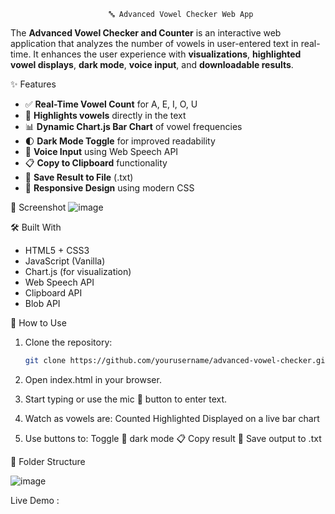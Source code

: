                           🔤 Advanced Vowel Checker Web App

The **Advanced Vowel Checker and Counter** is an interactive web application that analyzes the number of vowels in user-entered text in real-time. 
It enhances the user experience with **visualizations**, **highlighted vowel displays**, **dark mode**, **voice input**, and **downloadable results**.

✨ Features

- ✅ **Real-Time Vowel Count** for A, E, I, O, U
- 🔎 **Highlights vowels** directly in the text
- 📊 **Dynamic Chart.js Bar Chart** of vowel frequencies
- 🌓 **Dark Mode Toggle** for improved readability
- 🎤 **Voice Input** using Web Speech API
- 📋 **Copy to Clipboard** functionality
- 💾 **Save Result to File** (.txt)
- 📱 **Responsive Design** using modern CSS



📸 Screenshot
![image](https://github.com/user-attachments/assets/2573ccfe-99ee-4e14-a902-922d10b7dc70)


🛠️ Built With

- HTML5 + CSS3
- JavaScript (Vanilla)
- Chart.js (for visualization)
- Web Speech API
- Clipboard API
- Blob API


🚀 How to Use

1. Clone the repository:
   ```bash
   git clone https://github.com/yourusername/advanced-vowel-checker.git

2. Open index.html in your browser.

3. Start typing or use the mic 🎤 button to enter text.

4. Watch as vowels are:
      Counted
      Highlighted
      Displayed on a live bar chart

5. Use buttons to:
       Toggle 🌙 dark mode
       📋 Copy result
       💾 Save output to .txt

📂 Folder Structure


![image](https://github.com/user-attachments/assets/2775ba07-3e45-4590-b791-2528460a8eb9)


Live Demo : 

